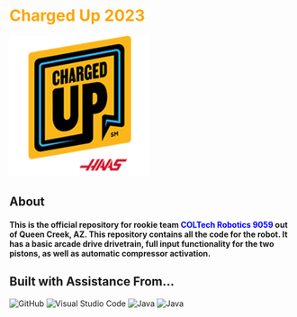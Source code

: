 # <span style="color:orange">Charged Up 2023</span> 

<img src="https://github.com/team4099/ChargedUp-2023/blob/main/assets/chargedup_logo.png?raw=true" width="250" height="250"><br />


## About

#### This is the official repository for rookie team **<span style="color:blue">COLTech Robotics 9059</span> out of Queen Creek, AZ**. This repository contains all the code for the robot. It has a basic arcade drive drivetrain, full input functionality for the two pistons, as well as automatic compressor activation.

## Built with Assistance From...
![GitHub](https://img.shields.io/badge/github-%23121011.svg?style=for-the-badge&logo=github&logoColor=white) ![Visual Studio Code](https://img.shields.io/badge/Visual%20Studio%20Code-0078d7.svg?style=for-the-badge&logo=visual-studio-code&logoColor=white) ![Java](https://img.shields.io/badge/java-%23ED8B00.svg?style=for-the-badge&logo=java&logoColor=white) ![Java](https://img.shields.io/badge/wpilib-%5019a8.svg?style=for-the-badge&logo=java&logoColor=white)

